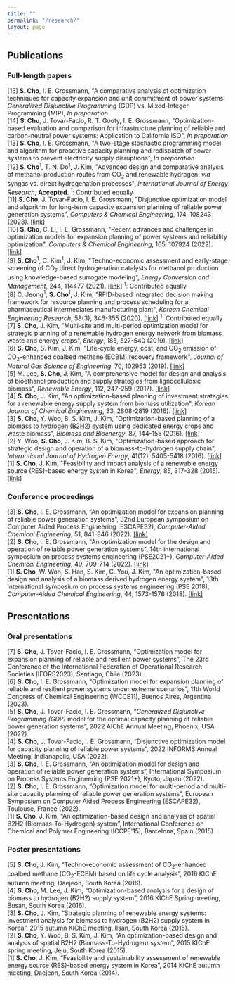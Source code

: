 ```yaml
---
title: ""
permalink: "/research/"
layout: page
---
```


## Publications

### Full-length papers
[15] **S. Cho**, I. E. Grossmann, "A comparative analysis of optimization techniques for capacity expansion and unit commitment of power systems: *Generalized Disjunctive Programming* (GDP) vs. Mixed-Integer Programming
(MIP), *In preparation* <br>
[14] **S. Cho**, J. Tovar-Facio, R. T. Gooty, I. E. Grossmann, "Optimization-based evaluation and comparison for infrastructure planning of reliable and carbon-neutral power systems: Application to California ISO", *In preparation* <br>
[13] **S. Cho**, I. E. Grossmann, "A two-stage stochastic programming model and algorithm for proactive capacity planning and redispatch of power systems to prevent electricity supply disruptions", *In preparation* <br>
[12] **S. Cho**<sup>1</sup>, T. N. Do<sup>1</sup>, J. Kim, "Advanced design and comparative analysis of methanol production routes from CO<sub>2</sub> and renewable hydrogen: *via* syngas vs. direct hydrogenation processes", *International Journal of Energy Research*, **Accepted**. <sup>1</sup>: Contributed equally <br>
[11] **S. Cho**, J. Tovar-Facio, I. E. Grossmann, "Disjunctive optimization model and algorithm for long-term capacity expansion planning of reliable power generation systems", *Computers & Chemical Engineering*, 174, 108243 (2023). [[link]](https://www.sciencedirect.com/science/article/pii/S0098135423001138) <br> 
[10] **S. Cho**, C. Li, I. E. Grossmann, "Recent advances and challenges in optimization models for expansion planning of power systems and reliability optimization", *Computers & Chemical Engineering*, 165, 107924 (2022). [[link]](https://www.sciencedirect.com/science/article/pii/S0098135422002629) <br> 
[9] **S. Cho**<sup>1</sup>, C. Kim<sup>1</sup>, J. Kim, "Techno-economic assessment and early-stage screening of CO<sub>2</sub> direct hydrogenation catalysts for methanol production using knowledge-based surrogate modeling", *Energy Conversion and Management*, 244, 114477 (2021). [[link]](https://www.sciencedirect.com/science/article/pii/S0196890421006531) <sup>1</sup>: Contributed equally <br> 
[8] C. Jeong<sup>1</sup>, **S. Cho**<sup>1</sup>, J. Kim, "RFID-based integrated decision making framework for resource planning and process scheduling for a pharmaceutical intermediates manufacturing plant", *Korean Chemical Engineering Research*, 58(3), 346-355 (2020). [[link]](https://koreascience.kr/article/JAKO202021853969342.page) <sup>1</sup>: Contributed equally <br>
[7] **S. Cho**, J. Kim, "Multi-site and multi-period optimization model for strategic planning of a renewable hydrogen energy network from biomass waste and energy crops", *Energy*, 185, 527-540 (2019). [[link]](https://www.sciencedirect.com/science/article/pii/S0360544219313805) <br>
[6] **S. Cho**, S. Kim, J. Kim, "Life-cycle energy, cost, and CO<sub>2</sub> emission of CO<sub>2</sub>-enhanced coalbed methane (ECBM) recovery framework", *Journal of Natural Gas Science of Engineering*, 70, 102953 (2019). [[link]](https://www.sciencedirect.com/science/article/pii/S1875510019302057) <br>
[5] M. Lee, **S. Cho**, J. Kim, "A comprehensive model for design and analysis of bioethanol production and supply strategies from lignocellulosic biomass", *Renewable Energy*, 112, 247-259 (2017). [[link]](https://www.sciencedirect.com/science/article/pii/S0960148117304263) <br>
[4] **S. Cho**, J. Kim, "An optimization-based planning of investment strategies for a renewable energy supply system from biomass utilization", *Korean Journal of Chemical Engineering*, 33, 2808-2819 (2016). [[link]](https://link.springer.com/article/10.1007/s11814-016-0209-0) <br>
[3] **S. Cho**, Y. Woo, B. S. Kim, J. Kim, "Optimization-based planning of a biomass to hydrogen (B2H2) system using dedicated energy crops and waste biomass", *Biomass and Bioenergy*, 87, 144-155 (2016). [[link]](https://www.sciencedirect.com/science/article/pii/S0961953416300460) <br>
[2] Y. Woo, **S. Cho**, J. Kim, B. S. Kim, "Optimization-based approach for strategic design and operation of a biomass-to-hydrogen supply chain", *International Journal of Hydrogen Energy*, 41(12), 5405-5418 (2016). [[link]](https://www.sciencedirect.com/science/article/pii/S0360319915306194) <br>
[1] **S. Cho**, J. Kim, "Feasibility and impact analysis of a renewable energy source (RES)-based energy systen in Korea", *Energy*, 85, 317-328 (2015). [[link]](https://www.sciencedirect.com/science/article/pii/S0360544215003904)


### Conference proceedings
[3] **S. Cho**, I. E. Grossmann, “An optimization model for expansion planning of reliable power generation systems”, 32nd European symposium on Computer Aided Process Engineering (ESCAPE32), *Computer-Aided Chemical Engineering*, 51, 841-846 (2022). [[link]](https://www.sciencedirect.com/science/article/abs/pii/B9780323958790501417) <br>
[2] **S. Cho**, I. E. Grossmann, "An optimization model for the design and operation of reliable power generation systems", 14th international symposium on process systems engineering (PSE2021+), *Computer-Aided Chemical Engineering*, 49, 709-714 (2022). [[link]](https://www.sciencedirect.com/science/article/abs/pii/B9780323851596501184) <br>
[1] **S. Cho**, W. Won, S. Han, S. Kim, C. You, J. Kim, "An optimization-based design and analysis of a biomass derived hydrogen energy system", 13th international symposium on process systems engineering (PSE 2018), *Computer-Aided Chemical Engineering*, 44, 1573-1578 (2018). [[link]](https://www.sciencedirect.com/science/article/abs/pii/B9780444642417502573)



## Presentations

### Oral presentations
[7] **S. Cho**, J. Tovar-Facio, I. E. Grossmann, “Optimization model for expansion planning of reliable and resilient power systems”, The 23rd Conference of the International Federation of Operational Research Societies (IFORS2023), Santiago, Chile (2023). <br>
[6] **S. Cho**, I. E. Grossmann, “Optimization model for expansion planning of reliable and resilient power systems under extreme scenarios”, 11th World Congress of Chemical Engineering (WCCE11), Buenos Aires, Argentina (2023). <br>
[5] **S. Cho**, J. Tovar-Facio, I. E. Grossmann, “*Generalized Disjunctive Programming (GDP)* model for the optimal capacity planning of reliable power generation systems”, 2022 AIChE Annual Meeting, Phoenix, USA (2022). <br>
[4] **S. Cho**, J. Tovar-Facio, I. E. Grossmann, “Disjunctive optimization model for capacity planning of reliable power systems”, 2022 INFORMS Annual Meeting, Indianapolis, USA (2022). <br>
[3] **S. Cho**, I. E. Grossmann, “An optimization model for design and operation of reliable power generation systems”, International Symposium on Process Systems Engineering (PSE 2021+), Kyoto, Japan (2022). <br>
[2] **S. Cho**, I. E. Grossmann, “Optimization model for multi-period and multi-site capacity planning of reliable power generation systems”, European Symposium on Computer Aided Process Engineering (ESCAPE32), Toulouse, France (2022). <br>
[1] **S. Cho**, J. Kim, “An optimization-based design and analysis of spatial B2H2 (Biomass-To-Hydrogen) system”, International Conference on Chemical and Polymer Engineering (ICCPE’15), Barcelona, Spain (2015).


### Poster presentations
[5] **S. Cho**, J. Kim, “Techno-economic assessment of CO<sub>2</sub>-enhanced coalbed methane (CO<sub>2</sub>-ECBM) based on life cycle analysis”, 2016 KIChE autumn meeting, Daejeon, South Korea (2016). <br>
[4] **S. Cho**, M. Lee, J. Kim, “Optimization-based analysis for a design of biomass to hydrogen (B2H2) supply system”, 2016 KIChE Spring meeting, Busan, South Korea (2016). <br>
[3] **S. Cho**, J. Kim, “Strategic planning of renewable energy systems: Investment analysis for biomass to hydrogen (B2H2) supply system in Korea”, 2015 autumn KIChE meeting, Ilsan, South Korea (2015). <br>
[2] **S. Cho**, Y. Woo, B. S. Kim, J. Kim, “An optimization-based design and analysis of spatial B2H2 (Biomass-To-Hydrogen) system”, 2015 KIChE spring meeting, Jeju, South Korea (2015). <br>
[1] **S. Cho**, J. Kim, “Feasibility and sustainability assessment of renewable energy source (RES)-based energy system in Korea”, 2014 KIChE autumn meeting, Daejeon, South Korea (2014).

